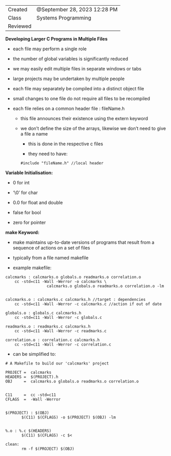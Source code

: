

|   |   |
|---|---|
|Created|@September 28, 2023 12:28 PM|
|Class|Systems Programming|
|Reviewed||

**********************************************Developing Larger C Programs in Multiple Files**********************************************

- each file may perform a single role

- the number of global variables is significantly reduced

- we may easily edit multiple files in separate windows or tabs

- large projects may be undertaken by multiple people

- each file may separately be compiled into a distinct object file

- small changes to one file do not require all files to be recompiled

- each file relies on a common header file : fileName.h
    
    - this file announces their existence using the extern keyword
    
    - we don’t define the size of the arrays, likewise we don’t need to give a file a name
        
        - this is done in the respective c files
        
        - they need to have:
        
        ```
        #include "fileName.h" //local header
        ```
        

************************************************Variable Initialisation:************************************************

- 0 for int

- ‘\0’ for char

- 0.0 for float and double

- false for bool

- zero for pointer

************************make Keyword:************************

- make maintains up-to-date versions of programs that result from a sequence of actions on a set of files

- typically from a file named makefile

- example makefile:

```
calcmarks : calcmarks.o globals.o readmarks.o correlation.o
	cc -std=c11 -Wall -Werror -o calcmarks \
                  calcmarks.o globals.o readmarks.o correlation.o -lm


calcmarks.o : calcmarks.c calcmarks.h //target : dependencies
	cc -std=c11 -Wall -Werror -c calcmarks.c //action if out of date

globals.o : globals.c calcmarks.h
	cc -std=c11 -Wall -Werror -c globals.c

readmarks.o : readmarks.c calcmarks.h
	cc -std=c11 -Wall -Werror -c readmarks.c

correlation.o : correlation.c calcmarks.h
	cc -std=c11 -Wall -Werror -c correlation.c
```

- can be simplified to:

```
# A Makefile to build our 'calcmarks' project

PROJECT =  calcmarks
HEADERS =  $(PROJECT).h
OBJ     =  calcmarks.o globals.o readmarks.o correlation.o


C11     =  cc -std=c11
CFLAGS  =  -Wall -Werror 


$(PROJECT) : $(OBJ)
       $(C11) $(CFLAGS) -o $(PROJECT) $(OBJ) -lm


%.o : %.c $(HEADERS)
       $(C11) $(CFLAGS) -c $<

clean:
       rm -f $(PROJECT) $(OBJ)
```